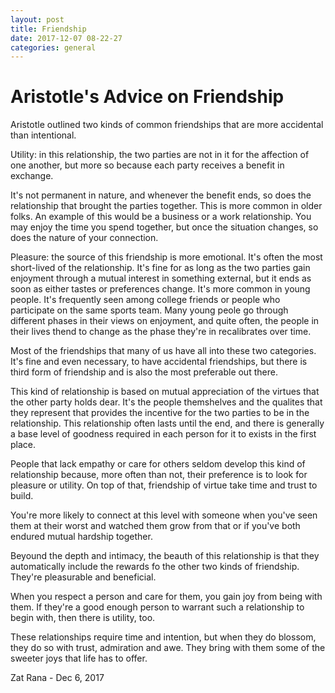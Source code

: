 ```yaml
---
layout: post
title: Friendship
date: 2017-12-07 08-22-27
categories: general
---
```


# Aristotle's Advice on Friendship

Aristotle outlined two kinds of common friendships that
are more accidental than intentional.

Utility: in this relationship, the two parties are not
in it for the affection of one another, but more so
because each party receives a benefit in exchange.

It's not permanent in nature, and whenever the benefit ends,
so does the relationship that brought the parties together.
This is more common in older folks. An example of this would
be a business or a work relationship. You may enjoy the time
you spend together, but once the situation changes, so does
the nature of your connection.

Pleasure: the source of this friendship is more emotional.
It's often the most short-lived of the relationship. It's
fine for as long as the two parties gain enjoyment through
a mutual interest in something external, but it ends as soon
as either tastes or preferences change. It's more common
in young people. It's frequently seen among college friends
or people who participate on the same sports team. Many young
peole go through different phases in their views on enjoyment,
and quite often, the people in their lives thend to change as
the phase they're in recalibrates over time.

Most of the friendships that many of us have all into these
two categories. It's fine and even necessary, to have accidental
friendships, but there is third form of friendship and
is also the most preferable out there.

This kind of relationship is based on mutual appreciation of
the virtues that the other party holds dear. It's the people
themshelves and the qualites that they represent that provides
the incentive for the two parties to be in the relationship.
This relationship often lasts until the end, and there is
generally a base level of goodness required in each person for
it to exists in the first place.

People that lack empathy or care for others seldom develop this
kind of relationship because, more often than not, their preference
is to look for pleasure or utility. On top of that, friendship of
virtue take time and trust to build.

You're more likely to connect at this level with someone when you've
seen them at their worst and watched them grow from that or if you've
both endured mutual hardship together.

Beyound the depth and intimacy, the beauth of this relationship is that
they automatically include the rewards fo the other two kinds of friendship.
They're pleasurable and beneficial.

When you respect a person and care for them, you gain joy from being
with them. If they're a good enough person to warrant such a relationship
to begin with, then there is utility, too.

These relationships require time and intention, but when they do blossom,
they do so with trust, admiration and awe. They bring with them some of
the sweeter joys that life has to offer.

Zat Rana - Dec 6, 2017
